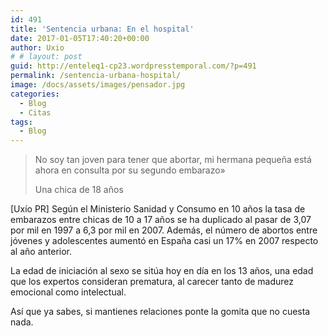 ```yaml
---
id: 491
title: 'Sentencia urbana: En el hospital'
date: 2017-01-05T17:40:20+00:00
author: Uxio
# # layout: post
guid: http://enteleq1-cp23.wordpresstemporal.com/?p=491
permalink: /sentencia-urbana-hospital/
image: /docs/assets/images/pensador.jpg
categories:
  - Blog
  - Citas
tags:
  - Blog
---
```

> No soy tan joven para tener que abortar, mi hermana pequeña está ahora en consulta por su segundo embarazo»
> 
> Una chica de 18 años

[Uxío PR] Según el Ministerio Sanidad y Consumo en 10 años la tasa de embarazos entre chicas de 10 a 17 años se ha duplicado al pasar de 3,07 por mil en 1997 a 6,3 por mil en 2007. Además, el número de abortos entre jóvenes y adolescentes aumentó en España casi un 17% en 2007 respecto al año anterior.

La edad de iniciación al sexo se sitúa hoy en día en los 13 años, una edad que los expertos consideran prematura, al carecer tanto de madurez emocional como intelectual.

Así que ya sabes, si mantienes relaciones ponte la gomita que no cuesta nada.